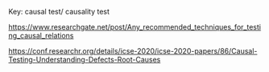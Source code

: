 Key: causal test/ causality test



https://www.researchgate.net/post/Any_recommended_techniques_for_testing_causal_relations

https://conf.researchr.org/details/icse-2020/icse-2020-papers/86/Causal-Testing-Understanding-Defects-Root-Causes